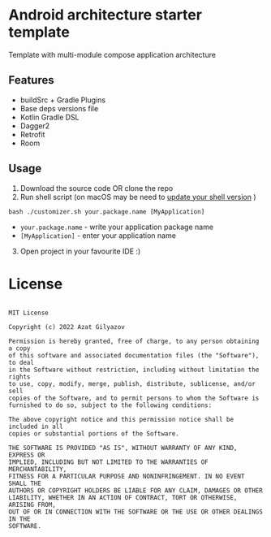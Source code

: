# Android architecture starter template
Template with multi-module compose application architecture

## Features
- buildSrc + Gradle Plugins
- Base deps versions file
- Kotlin Gradle DSL
- Dagger2
- Retrofit
- Room

## Usage
1) Download the source code OR clone the repo
2) Run shell script (on macOS may be need to [update your shell version](https://apple.stackexchange.com/questions/193411/update-bash-to-version-4-0-on-osx) )
```
bash ./customizer.sh your.package.name [MyApplication]
```
 - `your.package.name` - write your application package name
 - `[MyApplication]` - enter your application name

3) Open project in your favourite IDE :)

# License

```

MIT License

Copyright (c) 2022 Azat Gilyazov

Permission is hereby granted, free of charge, to any person obtaining a copy
of this software and associated documentation files (the "Software"), to deal
in the Software without restriction, including without limitation the rights
to use, copy, modify, merge, publish, distribute, sublicense, and/or sell
copies of the Software, and to permit persons to whom the Software is
furnished to do so, subject to the following conditions:

The above copyright notice and this permission notice shall be included in all
copies or substantial portions of the Software.

THE SOFTWARE IS PROVIDED "AS IS", WITHOUT WARRANTY OF ANY KIND, EXPRESS OR
IMPLIED, INCLUDING BUT NOT LIMITED TO THE WARRANTIES OF MERCHANTABILITY,
FITNESS FOR A PARTICULAR PURPOSE AND NONINFRINGEMENT. IN NO EVENT SHALL THE
AUTHORS OR COPYRIGHT HOLDERS BE LIABLE FOR ANY CLAIM, DAMAGES OR OTHER
LIABILITY, WHETHER IN AN ACTION OF CONTRACT, TORT OR OTHERWISE, ARISING FROM,
OUT OF OR IN CONNECTION WITH THE SOFTWARE OR THE USE OR OTHER DEALINGS IN THE
SOFTWARE.
```
